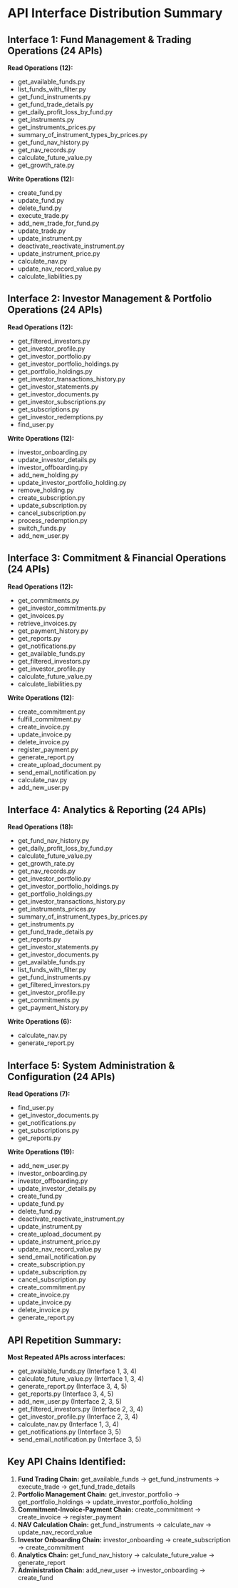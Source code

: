 # API Interface Distribution Summary

## Interface 1: Fund Management & Trading Operations (24 APIs)
**Read Operations (12):**
- get_available_funds.py
- list_funds_with_filter.py  
- get_fund_instruments.py
- get_fund_trade_details.py
- get_daily_profit_loss_by_fund.py
- get_instruments.py
- get_instruments_prices.py
- summary_of_instrument_types_by_prices.py
- get_fund_nav_history.py
- get_nav_records.py
- calculate_future_value.py
- get_growth_rate.py

**Write Operations (12):**
- create_fund.py
- update_fund.py
- delete_fund.py
- execute_trade.py
- add_new_trade_for_fund.py
- update_trade.py
- update_instrument.py
- deactivate_reactivate_instrument.py
- update_instrument_price.py
- calculate_nav.py
- update_nav_record_value.py
- calculate_liabilities.py

## Interface 2: Investor Management & Portfolio Operations (24 APIs)
**Read Operations (12):**
- get_filtered_investors.py
- get_investor_profile.py
- get_investor_portfolio.py
- get_investor_portfolio_holdings.py
- get_portfolio_holdings.py
- get_investor_transactions_history.py
- get_investor_statements.py
- get_investor_documents.py
- get_investor_subscriptions.py
- get_subscriptions.py
- get_investor_redemptions.py
- find_user.py

**Write Operations (12):**
- investor_onboarding.py
- update_investor_details.py
- investor_offboarding.py
- add_new_holding.py
- update_investor_portfolio_holding.py
- remove_holding.py
- create_subscription.py
- update_subscription.py
- cancel_subscription.py
- process_redemption.py
- switch_funds.py
- add_new_user.py

## Interface 3: Commitment & Financial Operations (24 APIs)
**Read Operations (12):**
- get_commitments.py
- get_investor_commitments.py
- get_invoices.py
- retrieve_invoices.py
- get_payment_history.py
- get_reports.py
- get_notifications.py
- get_available_funds.py
- get_filtered_investors.py
- get_investor_profile.py
- calculate_future_value.py
- calculate_liabilities.py

**Write Operations (12):**
- create_commitment.py
- fulfill_commitment.py
- create_invoice.py
- update_invoice.py
- delete_invoice.py
- register_payment.py
- generate_report.py
- create_upload_document.py
- send_email_notification.py
- calculate_nav.py
- add_new_user.py

## Interface 4: Analytics & Reporting (24 APIs)
**Read Operations (18):**
- get_fund_nav_history.py
- get_daily_profit_loss_by_fund.py
- calculate_future_value.py
- get_growth_rate.py
- get_nav_records.py
- get_investor_portfolio.py
- get_investor_portfolio_holdings.py
- get_portfolio_holdings.py
- get_investor_transactions_history.py
- get_instruments_prices.py
- summary_of_instrument_types_by_prices.py
- get_instruments.py
- get_fund_trade_details.py
- get_reports.py
- get_investor_statements.py
- get_investor_documents.py
- get_available_funds.py
- list_funds_with_filter.py
- get_fund_instruments.py
- get_filtered_investors.py
- get_investor_profile.py
- get_commitments.py
- get_payment_history.py

**Write Operations (6):**
- calculate_nav.py
- generate_report.py

## Interface 5: System Administration & Configuration (24 APIs)
**Read Operations (7):**
- find_user.py
- get_investor_documents.py
- get_notifications.py
- get_subscriptions.py
- get_reports.py

**Write Operations (19):**
- add_new_user.py
- investor_onboarding.py
- investor_offboarding.py
- update_investor_details.py
- create_fund.py
- update_fund.py
- delete_fund.py
- deactivate_reactivate_instrument.py
- update_instrument.py
- create_upload_document.py
- update_instrument_price.py
- update_nav_record_value.py
- send_email_notification.py
- create_subscription.py
- update_subscription.py
- cancel_subscription.py
- create_commitment.py
- create_invoice.py
- update_invoice.py
- delete_invoice.py
- generate_report.py

## API Repetition Summary:
**Most Repeated APIs across interfaces:**
- get_available_funds.py (Interface 1, 3, 4)
- calculate_future_value.py (Interface 1, 3, 4)
- generate_report.py (Interface 3, 4, 5)
- get_reports.py (Interface 3, 4, 5)
- add_new_user.py (Interface 2, 3, 5)
- get_filtered_investors.py (Interface 2, 3, 4)
- get_investor_profile.py (Interface 2, 3, 4)
- calculate_nav.py (Interface 1, 3, 4)
- get_notifications.py (Interface 3, 5)
- send_email_notification.py (Interface 3, 5)

## Key API Chains Identified:

1. **Fund Trading Chain:** get_available_funds -> get_fund_instruments -> execute_trade -> get_fund_trade_details
2. **Portfolio Management Chain:** get_investor_portfolio -> get_portfolio_holdings -> update_investor_portfolio_holding
3. **Commitment-Invoice-Payment Chain:** create_commitment -> create_invoice -> register_payment
4. **NAV Calculation Chain:** get_fund_instruments -> calculate_nav -> update_nav_record_value
5. **Investor Onboarding Chain:** investor_onboarding -> create_subscription -> create_commitment
6. **Analytics Chain:** get_fund_nav_history -> calculate_future_value -> generate_report
7. **Administration Chain:** add_new_user -> investor_onboarding -> create_fund

